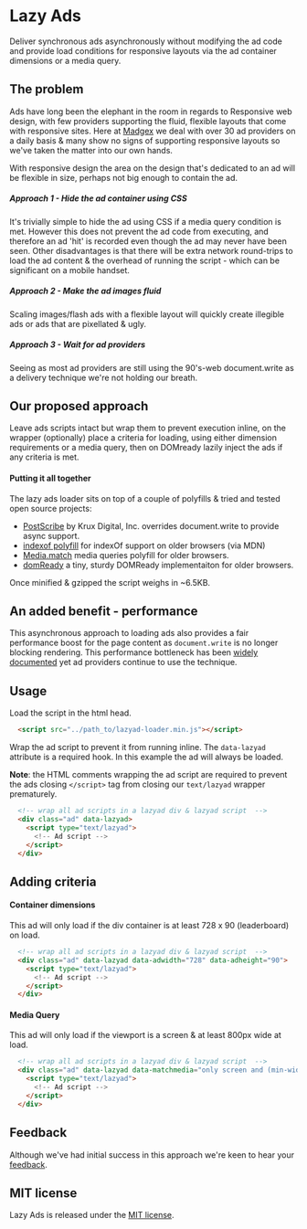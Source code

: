 Lazy Ads
========

Deliver synchronous ads asynchronously without modifying the ad code and provide load conditions for responsive layouts via the ad container dimensions or a media query.


## The problem
Ads have long been the elephant in the room in regards to Responsive web design, with few providers supporting the fluid, flexible layouts that come with responsive sites. Here at [Madgex](http://madgex.com/) we deal with over 30 ad providers on a daily basis & many show no signs of supporting responsive layouts so we've taken the matter into our own hands.

With responsive design the area on the design that's dedicated to an ad will be flexible in size, perhaps not big enough to contain the ad.

##### Approach 1 - Hide the ad container using CSS
It's trivially simple to hide the ad using CSS if a media query condition is met. However this does not prevent the ad code from executing, and therefore an ad 'hit' is recorded even though the ad may never have been seen.
Other disadvantages is that there will be extra network round-trips to load the ad content & the overhead of running the script - which can be significant on a mobile handset.

##### Approach 2 - Make the ad images fluid
Scaling images/flash ads with a flexible layout will quickly create illegible ads or ads that are pixellated & ugly.

##### Approach 3 - Wait for ad providers
Seeing as most ad providers are still using the 90's-web document.write as a delivery technique we're not holding our breath.

## Our proposed approach
Leave ads scripts intact but wrap them to prevent execution inline, on the wrapper (optionally) place a criteria for loading, using either dimension requirements or a media query, then on DOMready lazily inject the ads if any criteria is met.

#### Putting it all together
The lazy ads loader sits on top of a couple of polyfills & tried and tested open source projects:
* [PostScribe](https://github.com/krux/postscribe/) by Krux Digital, Inc. overrides document.write to provide async support.
* [indexof polyfill](https://developer.mozilla.org/en-US/docs/Web/JavaScript/Reference/Global_Objects/Array/indexOf) for indexOf support on older browsers (via MDN)
* [Media.match](https://github.com/weblinc/media-match) media queries polyfill for older browsers.
* [domReady](https://github.com/ded/domready) a tiny, sturdy DOMReady implementaiton for older browsers.

Once minified & gzipped the script weighs in ~6.5KB.

## An added benefit - performance
This asynchronous approach to loading ads also provides a fair performance boost for the page content as `document.write` is no longer blocking rendering. This performance bottleneck has been [widely documented](http://www.stevesouders.com/blog/2012/04/10/dont-docwrite-scripts/) yet ad providers continue to use the technique.


## Usage
Load the script in the html head.
``` html
  <script src="../path_to/lazyad-loader.min.js"></script>
```

Wrap the ad script to prevent it from running inline. The `data-lazyad` attribute is a required hook. In this example the ad will always be loaded.

**Note**: the HTML comments wrapping the ad script are required to prevent the ads closing `</script>` tag from closing our `text/lazyad` wrapper prematurely.
``` html
  <!-- wrap all ad scripts in a lazyad div & lazyad script  -->
  <div class="ad" data-lazyad>
    <script type="text/lazyad">
      <!-- Ad script -->
    </script>
  </div>
```

## Adding criteria
#### Container dimensions 
This ad will only load if the div container is at least 728 x 90 (leaderboard) on load.
``` html
  <!-- wrap all ad scripts in a lazyad div & lazyad script  -->
  <div class="ad" data-lazyad data-adwidth="728" data-adheight="90">
    <script type="text/lazyad">
      <!-- Ad script -->
    </script>
  </div>
```

#### Media Query 
This ad will only load if the viewport is a screen & at least 800px wide at load.
``` html
  <!-- wrap all ad scripts in a lazyad div & lazyad script  -->
  <div class="ad" data-lazyad data-matchmedia="only screen and (min-width: 800px)">
    <script type="text/lazyad">
      <!-- Ad script -->
    </script>
  </div>
```


## Feedback
Although we've had initial success in this approach we're keen to hear your [feedback](https://github.com/madgex/lazy-ads/issues/new).

## MIT license
Lazy Ads is released under the [MIT license](https://github.com/madgex/lazy-ads/blob/master/LICENSE).
